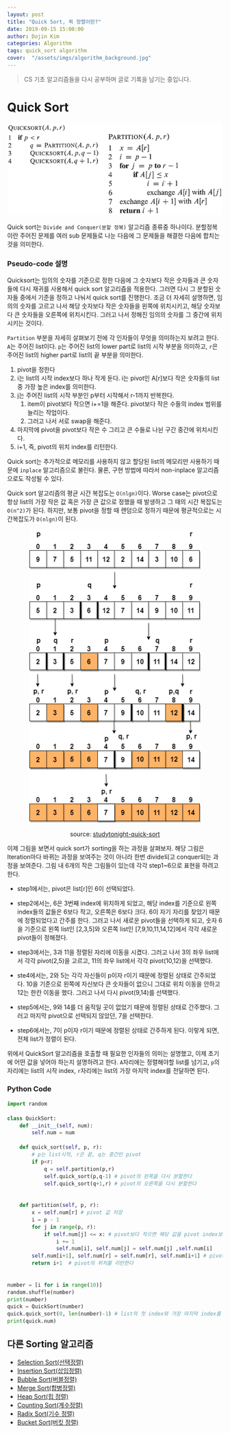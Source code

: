 ```yaml
---
layout: post
title: "Quick Sort, 퀵 정렬이란?"
date: 2019-09-15 15:00:00
author: Dojin Kim
categories: Algorithm
tags: quick_sort algorithm
cover:  "/assets/imgs/algorithm_background.jpg"
---
```


> CS 기초 알고리즘들을 다시 공부하며 글로 기록을 남기는 중입니다.

# Quick Sort
<div align="center">
<img src="/assets/imgs/cs/quick_sort_pseudo.png" style="width:600px"/>
</div>

Quick sort는 `Divide and Conquer(분할 정복)` 알고리즘 종류중 하나이다. 분할정복이란 주어진 문제를 여러 sub 문제들로 나눈 다음에 그 문제들을 해결한 다음에 합치는 것을 의미한다. 

### Pseudo-code 설명
Quicksort는 임의의 숫자를 기준으로 정한 다음에 그 숫자보다 작은 숫자들과 큰 숫자들에 다시 재귀를 사용해서 quick sort 알고리즘을 적용한다. 그러면 다시 그 분할된 숫자들 중에서 기준을 정하고 나눠서 quick sort를 진행한다. 조금 더 자세히 설명하면, 임의의 숫자를 고르고 나서 해당 숫자보다 작은 숫자들을 왼쪽에 위치시키고, 해당 숫자보다 큰 숫자들을 오른쪽에 위치시킨다. 그러고 나서 정해진 임의의 숫자를 그 중간에 위치시키는 것이다.

`Partition` 부분을 자세히 살펴보기 전에 각 인자들이 무엇을 의미하는지 보려고 한다. `A`는 주어진 list이다. `p`는 주어진 list의 lower part로 list의 시작 부분을 의미하고, `r`은 주어진 list의 higher part로 list의 끝 부분을 의미한다.

1. pivot을 정한다
2. i는 list의 시작 index보다 하나 작게 둔다. i는 pivot인 A[r]보다 작은 숫자들의 list 중 가장 높은 index를 의미한다.
3. j는 주어진 list의 시작 부분인 p부터 시작해서 r-1까지 반복한다.
    1. item이 pivot보다 작으면 i+=1을 해준다. pivot보다 작은 수들의 index 범위를 늘리는 작업이다.
    2. 그러고 나서 서로 swap을 해준다.
4. 마지막에 pivot을 pivot보다 작은 수 그리고 큰 수들로 나뉜 구간 중간에 위치시킨다.
5. i+1, 즉, pivot의 위치 index를 리턴한다.

Quick sort는 추가적으로 메모리를 사용하지 않고 할당된 list의 메모리만 사용하기 때문에 `inplace` 알고리즘으로 불린다. 물론, 구현 방법에 따라서 non-inplace 알고리즘으로도 작성될 수 있다.

Quick sort 알고리즘의 평균 시간 복잡도는 `O(nlgn)`이다. Worse case는 pivot으로 항상 list의 가장 작은 값 혹은 가장 큰 값으로 정했을 때 발생하고 그 때의 시간 복잡도는 `O(n^2)`가 된다. 하지만, 보통 pivot을 정할 때 랜덤으로 정하기 때문에 평균적으로는 시간복잡도가 `O(nlgn)`이 된다. 

<div align="center">
<img src="/assets/imgs/cs/quick_sort.png" style="width:400px"/>
</div>

<div align="center">

source: <a href="https://www.studytonight.com/data-structures/quick-sort">studytonight-quick-sort</a>

</div>

이제 그림을 보면서 quick sort가 sorting을 하는 과정을 살펴보자. 해당 그림은 Iteration마다 바뀌는 과정을 보여주는 것이 아니라 한번 divide되고 conquer되는 과정을 보여준다. 그림 내 6개의 작은 그림들이 있는데 각각 step1~6으로 표현을 하려고 한다.

- step1에서는, pivot은 list[r]인 6이 선택되었다.

- step2에서는, 6은 3번째 index에 위치하게 되었고, 해당 index를 기준으로 왼쪽 index들의 값들은 6보다 작고, 오른쪽은 6보다 크다. 6이 자기 자리를 찾았기 때문에 정렬되었다고 간주를 한다. 그러고 나서 새로운 pivot들을 선택하게 되고, 숫자 6을 기준으로 왼쪽 list인 [2,3,5]와 오른쪽 list인 [7,9,10,11,14,12]에서 각각 새로운 pivot들이 정해졌다.

- step3에서는, 3과 11을 정렬된 자리에 이동을 시켰다. 그러고 나서 3의 좌우 list에서 각각 pivot(2,5)을 고르고, 11의 좌우 list에서 각각 pivot(10,12)을 선택했다.

- ste4에서는, 2와 5는 각각 자신들이 p이자 r이기 때문에 정렬된 상태로 간주되었다. 10을 기준으로 왼쪽에 자신보다 큰 숫자들이 없으니 그대로 위치 이동을 안하고 12는 한칸 이동을 했다. 그러고 나서 다시 pivot(9,14)를 선택했다.

- step5에서는, 9와 14를 더 움직일 곳이 없었기 때문에 정렬된 상태로 간주했다. 그러고 마지막 pivot으로 선택되지 않았던, 7을 선택한다.

- step6에서는, 7이 p이자 r이기 때문에 정렬된 상태로 간주하게 된다. 이렇게 되면, 전체 list가 정렬이 된다.

위에서 QuickSort 알고리즘을 호출할 때 필요한 인자들의 의미는 설명했고, 이제 초기에 어떤 값을 넣어야 하는지 설명하려고 한다. `A`자리에는 정렬해야할 list를 넘기고, `p`의 자리에는 list의 시작 index, `r`자리에는 list의 가장 마지막 index를 전달하면 된다.

### Python Code


```python
import random

class QuickSort:
    def __init__(self, num):
        self.num = num

    def quick_sort(self, p, r):
        # p는 list시작, r은 끝, q는 중간인 pivot
        if p<r:
            q = self.partition(p,r)
            self.quick_sort(p,q-1) # pivot의 왼쪽을 다시 분할한다
            self.quick_sort(q+1,r) # pivot의 오른쪽을 다시 분할한다
        

    def partition(self, p, r):
        x = self.num[r] # pivot 값 저장
        i = p - 1
        for j in range(p, r): 
            if self.num[j] <= x: # pivot보다 작으면 해당 값을 pivot index보다 왼쪽으로 이동시킨다
                i += 1
                self.num[i], self.num[j] = self.num[j] ,self.num[i] 
        self.num[i+1], self.num[r] = self.num[r], self.num[i+1] # pivot을 전체 list에 정렬된 위치에 놓는다
        return i+1  # pivot의 위치를 리턴한다


number = [i for i in range(10)]
random.shuffle(number)
print(number)
quick = QuickSort(number)
quick.quick_sort(0, len(number)-1) # list의 첫 index와 가장 마지막 index를 전달한다
print(quick.num)
```


## 다른 Sorting 알고리즘
- [Selection Sort(선택정렬)](https://dojinkimm.github.io/algorithm/2019/09/13/sort-algorithm-2.html)
- [Insertion Sort(삽입정렬)](https://dojinkimm.github.io/algorithm/2019/09/13/sort-algorithm-3.html)
- [Bubble Sort(버블정렬)](https://dojinkimm.github.io/algorithm/2019/09/14/sort-algorithm-4.html)
- [Merge Sort(합병정렬)](https://dojinkimm.github.io/algorithm/2019/09/18/sort-algorithm-6.html)
- [Heap Sort(힙 정렬)](https://dojinkimm.github.io/algorithm/2019/09/19/sort-algorithm-7.html)
- [Counting Sort(계수정렬)](https://dojinkimm.github.io/algorithm/2019/09/22/sort-algorithm-8.html)
- [Radix Sort(기수 정렬)](https://dojinkimm.github.io/algorithm/2019/09/24/sort-algorithm-9.html)
- [Bucket Sort(버킷 정렬)](https://dojinkimm.github.io/algorithm/2019/09/28/sort-algorithm-10.html)
